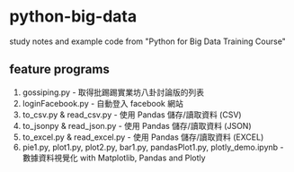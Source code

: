 # python-big-data
study notes and example code from "Python for Big Data Training Course"

## feature programs
1. gossiping.py - 取得批踢踢實業坊八卦討論版的列表
2. loginFacebook.py - 自動登入 facebook 網站
3. to_csv.py & read_csv.py - 使用 Pandas 儲存/讀取資料 (CSV)
4. to_jsonpy & read_json.py - 使用 Pandas 儲存/讀取資料 (JSON)
5. to_excel.py & read_excel.py - 使用 Pandas 儲存/讀取資料 (EXCEL)
6. pie1.py, plot1.py, plot2.py, bar1.py, pandasPlot1.py, plotly_demo.ipynb - 數據資料視覺化 with Matplotlib, Pandas and Plotly
